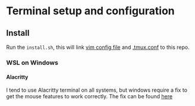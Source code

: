 # Terminal setup and configuration 

## Install
Run the ```install.sh```, 
this will link [vim config file](nvim/init.vim) and [.tmux.conf](tmux/tmux.conf) to this repo. 

### WSL on Windows

#### Alacritty 
I tend to use Alacritty terminal on all systems, but windows require a fix to get the mouse features to work correctly. The fix can be found [here](https://github.com/alacritty/alacritty/issues/1663#issuecomment-1917418514)
